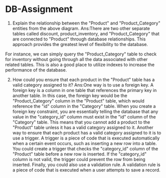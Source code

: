 # DB-Assignment

1. Explain the relationship between the "Product" and "Product_Category" entities from the above diagram.
Ans:There are two other separate tables called discount, product_inventory, and "Product_Category" that are connected to "Product" through database relationships. This approach provides the greatest level of flexibility to the database.

For instance, we can simply query the "Product_Category" table to check for inventory without going through all the data associated with other related tables. This is also a good place to utilize indexes to increase the performance of the database.

2.  How could you ensure that each product in the "Product" table has a valid category assigned to it?
Ans:One way is to use a foreign key. A foreign key is a column in one table that references the primary key in another table. In this case, the foreign key would be the "Product_Category" column in the "Product" table, which would reference the "id" column in the "Category" table.
When you create a foreign key constraint, you are essentially telling the database that any value in the "category_id" column must exist in the "id" column of the "Category" table. This means that you cannot add a product to the "Product" table unless it has a valid category assigned to it.
Another way to ensure that each product has a valid category assigned to it is to use a trigger. A trigger is a piece of code that is executed automatically when a certain event occurs, such as inserting a new row into a table.
You could create a trigger that checks the "category_id" column of the "Product" table before a new row is inserted. If the "category_id" column is not valid, the trigger could prevent the row from being inserted.
Finally, you could also use a validation rule. A validation rule is a piece of code that is executed when a user attempts to save a record.
